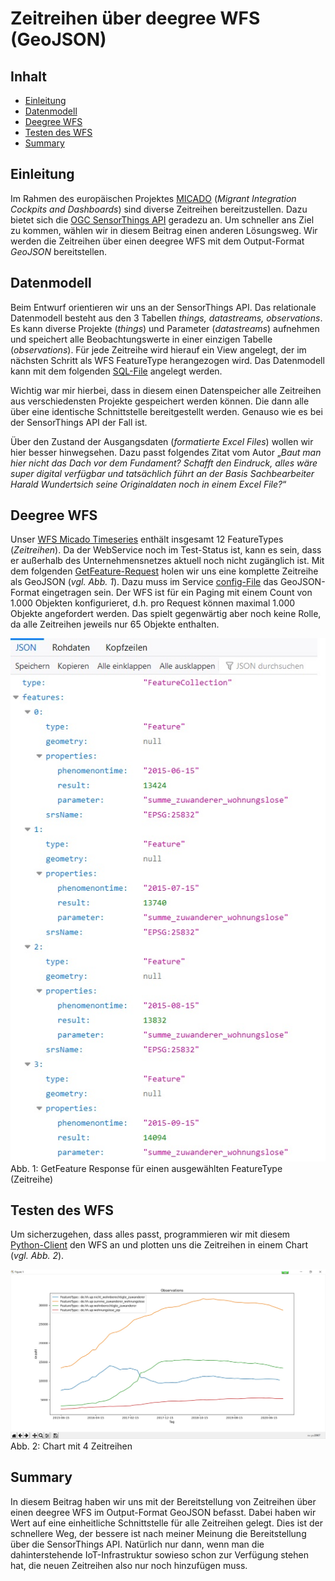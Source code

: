 #

Zeitreihen über deegree WFS (GeoJSON)
=====================================

## Inhalt
* [Einleitung](#einleitung)
* [Datenmodell](#datenmodell)
* [Deegree WFS](#deegree-wfs)
* [Testen des WFS](#testen-des-wfs)
* [Summary](#summary)


## Einleitung
Im Rahmen des europäischen Projektes [MICADO](https://www.micadoproject.eu/) (*Migrant Integration Cockpits and Dashboards*) sind diverse Zeitreihen bereitzustellen. Dazu bietet sich die [OGC SensorThings API](https://github.com/enatgvhh/iot-sta) geradezu an. Um schneller ans Ziel zu kommen, wählen wir in diesem Beitrag einen anderen Lösungsweg. Wir werden die Zeitreihen über einen deegree WFS mit dem Output-Format *GeoJSON* bereitstellen.


## Datenmodell
Beim Entwurf orientieren wir uns an der SensorThings API. Das relationale Datenmodell besteht aus den 3 Tabellen *things, datastreams, observations*. Es kann diverse Projekte (*things*) und Parameter (*datastreams*) aufnehmen und speichert alle Beobachtungswerte in einer einzigen Tabelle (*observations*). Für jede Zeitreihe wird hierauf ein View angelegt, der im nächsten Schritt als WFS FeatureType herangezogen wird. Das Datenmodell kann mit dem folgenden [SQL-File](sql/tables.sql) angelegt werden.

Wichtig war mir hierbei, dass in diesem einen Datenspeicher alle Zeitreihen aus verschiedensten Projekte gespeichert werden können. Die dann alle über eine identische Schnittstelle bereitgestellt werden. Genauso wie es bei der SensorThings API der Fall ist.

Über den Zustand der Ausgangsdaten (*formatierte Excel Files*) wollen wir hier besser hinwegsehen. Dazu passt folgendes Zitat vom Autor „*Baut man hier nicht das Dach vor dem Fundament? Schafft den Eindruck, alles wäre super digital verfügbar und tatsächlich führt an der Basis Sachbearbeiter Harald Wundertsich seine Originaldaten noch in einem Excel File?*“ 


## Deegree WFS
Unser [WFS Micado Timeseries](https://geodienste.hamburg.de/HH_WFS_Micado_Timeseries?Service=WFS&Version=2.0.0&Request=GetCapabilities) enthält insgesamt 12 FeatureTypes (*Zeitreihen*). Da der WebService noch im Test-Status ist, kann es sein, dass er außerhalb des Unternehmensnetzes aktuell noch nicht zugänglich ist. Mit dem folgenden [GetFeature-Request](https://geodienste.hamburg.de/HH_WFS_Micado_Timeseries?service=WFS&request=GetFeature&version=2.0.0&typeName=de.hh.up:summe_zuwanderer_wohnungslose&outputformat=application/geo%2Bjson) holen wir uns eine komplette Zeitreihe als GeoJSON (*vgl. Abb. 1*). Dazu muss im Service [config-File](config/wfs_hh_timeseries.xml) das GeoJSON-Format eingetragen sein. Der WFS ist für ein Paging mit einem Count von 1.000 Objekten konfigurieret, d.h. pro Request können maximal 1.000 Objekte angefordert werden. Das spielt gegenwärtig aber noch keine Rolle, da alle Zeitreihen jeweils nur 65 Objekte enthalten.

![response.jpg](img/response.jpg)
Abb. 1: GetFeature Response für einen ausgewählten FeatureType (Zeitreihe)


## Testen des WFS
Um sicherzugehen, dass alles passt, programmieren wir mit diesem [Python-Client](src/wfsClient_1_inspect.py) den WFS an und plotten uns die Zeitreihen in einem Chart (*vgl. Abb. 2*).

![ Chart_2.jpg](img/Chart_2.jpg)
Abb. 2: Chart mit  4 Zeitreihen


## Summary
In diesem Beitrag haben wir uns mit der Bereitstellung von Zeitreihen über einen deegree WFS im Output-Format GeoJSON befasst. Dabei haben wir Wert auf eine einheitliche Schnittstelle für alle Zeitreihen gelegt. Dies ist der schnellere Weg, der bessere ist nach meiner Meinung die Bereitstellung über die SensorThings API. Natürlich nur dann, wenn man die dahinterstehende IoT-Infrastruktur sowieso schon zur Verfügung stehen hat, die neuen Zeitreihen also nur noch hinzufügen muss.
